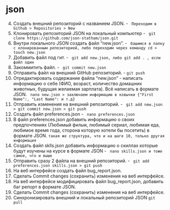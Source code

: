 # json
4. Создать внешний репозиторий c названием JSON. - ` Переходим в Github > Repositories > New` 
5. Клонировать репозиторий JSON на локальный компьютер - ` git clone https://github.com/json-statham/json.git` 
 6. Внутри локального JSON создать файл “new.json”. - ` башимся в папку с клонированным репозиторией, либо переходим через команду cd > touch new.json` 
 7. Добавить файл под гит. - ` git add new.json, либо git add . , если файл один` 
 8. Закоммитить файл. - ` git commit new.json`  
 9. Отправить файл на внешний GitHub репозиторий. - `git push` 
 10. Отредактировать содержание файла “new.json” - написать информацию о себе (ФИО, возраст, количество домашних животных, будущая желаемая зарплата). Всё написать в формате JSON.
` nano new.json > заключаем информацию в ковычки {"First Name":, "Last Name": и т.д}` 
 11. Отправить изменения на внешний репозиторий. - ` git add new.json > git commit new.json > git push` 
 12. Создать файл preferences.json - ` nano preferences.json` 
 13. В файл preferences.json добавить информацию о своих предпочтениях (Любимый фильм, любимый сериал, любимая еда, любимое время года, сторона которую хотели бы посетить) в формате JSON. `такая же структура, что и на шаге 10, только другая информация` 
 14. Создать файл sklls.json добавить информацию о скиллах которые будут изучены на курсе в формате JSON - ` nano skills.json и тоже самое, что и выше` 
 15. Отправить сразу 2 файла на внешний репозиторий. - ` git add preferences.json skills.json > git push`
 16. На веб интерфейсе создать файл bug_report.json.
 17. Сделать Commit changes (сохранить) изменения на веб интерфейсе.
 18. На веб интерфейсе модифицировать файл bug_report.json, добавить баг репорт в формате JSON.
 19. Сделать Commit changes (сохранить) изменения на веб интерфейсе.
 20. Синхронизировать внешний и локальный репозиторий JSON `git pull`
